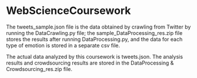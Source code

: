# WebScienceCoursework
The tweets_sample.json file is the data obtained by crawling from Twitter by running the DataCrawling.py file; the sample_DataProcessing_res.zip file stores the results after running DataProcessing.py, and the data for each type of emotion is stored in a separate csv file.


The actual data analyzed by this coursework is tweets.json. The analysis results and crowdsourcing results are stored in the DataProcessing & Crowdsourcing_res.zip file.
